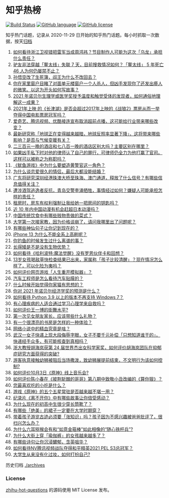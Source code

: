 # 知乎热榜
[![Build Status](https://github.com/ToWeLong/zhihu-hot-questions/workflows/CI/badge.svg)](https://github.com/ToWeLong/zhihu-hot-questions/actions)
[![GitHub language](https://img.shields.io/badge/language-golang-orange.svg)](https://golang.org/)
[![GitHub license](https://img.shields.io/github/license/ToWeLong/zhihu-hot-questions)](https://github.com/ToWeLong/zhihu-hot-questions/blob/main/LICENSE)

知乎热门话题，记录从 2020-11-29 日开始的知乎热门话题。每小时抓取一次数据，按天[归档](./archives)

<!-- BEGIN -->

1. [如何看待浙江卫视错把雷军当成周鸿祎？节目制作人可能为这次「乌龙」承担什么责任？](https://www.zhihu.com/question/490382852)
1. [驴友非法穿越「鳌太线」失联 7 天，目前搜救情况如何？「鳌太线」 5 年死亡 46 人为何仍屡禁不止？](https://www.zhihu.com/question/490412697)
1. [孙悟空改了生死簿，阎王为什么不改回去？](https://www.zhihu.com/question/444695125)
1. [你在家里窗户目睹了对面单元楼窗户一个人杀人，但凶手发现你了还发出瘆人的微笑。以这为开头如何写故事？](https://www.zhihu.com/question/467581606)
1. [2021 年诺贝尔生理学或医学奖授予温度和触觉受体的发现者，如何通俗地理解这一成果？](https://www.zhihu.com/question/490579885)
1. [2021年上映 的《长津湖》是否会超过2017年上映的《战狼2》票房从而一举夺得中国电影票房冠军吗？](https://www.zhihu.com/question/471791736)
1. [爱奇艺、腾讯视频、优酷接连宣布取消超前点播，这可能给行业带来哪些改变？](https://www.zhihu.com/question/490544847)
1. [最新研究称「地球正在变得越来越暗，地球反照率显著下降」，这将带来哪些影响？是否与气候变暖有关？](https://www.zhihu.com/question/490238218)
1. [二三百元一晚的酒店和七八百一晚的酒店区别大吗？主要区别在哪里？](https://www.zhihu.com/question/486503426)
1. [如果凶手私下时对他的律师认了自己的罪行，可律师仍全力为他打赢了官司。这样可以被称之为称职吗？](https://www.zhihu.com/question/471281291)
1. [《鱿鱼游戏》中为什么要塑造黄警官这一角色？](https://www.zhihu.com/question/489041280)
1. [为什么谈恋爱很久的情侣，最后大都没能结婚？](https://www.zhihu.com/question/461388898)
1. [广东将研究深圳经港珠澳大桥至珠海、澳门通道，释放了什么信号？有哪些信息值得关注？](https://www.zhihu.com/question/490421821)
1. [遭涉酒驾逃逸者反抗，青岛交警李涌牺牲，事情经过如何？嫌疑人可能承担怎样的责任？](https://www.zhihu.com/question/490541078)
1. [租房时，房东有权利强制让我给她一把房间的钥匙吗？](https://www.zhihu.com/question/462612155)
1. [近 10 年内中国动漫有机会赶超日本动漫吗？](https://www.zhihu.com/question/480368116)
1. [中国传统饮食中有哪些贱物贵做的菜式？](https://www.zhihu.com/question/489451884)
1. [大学第一次接家教，因为价格谈崩了，请问我哪里出了问题呢？](https://www.zhihu.com/question/481129142)
1. [有哪些神仙句子让你记到现在的？](https://www.zhihu.com/question/481396309)
1. [iPhone 13 为什么不能全系上高刷呢？](https://www.zhihu.com/question/486869099)
1. [你钓鱼的时候发生过什么离谱的事？](https://www.zhihu.com/question/468943312)
1. [长得矮是不是没有生物优势？](https://www.zhihu.com/question/490081979)
1. [如何看待《哈利波特:魔法觉醒》没有罗恩伙伴卡和回想？](https://www.zhihu.com/question/489223025)
1. [13岁女孩喝敌草快检查结果已出来，家属称「孩子比较清醒」？现在情况怎么样了，可以化险为夷吗？](https://www.zhihu.com/question/490413635)
1. [如何评价网页游戏「人生重开模拟器」？](https://www.zhihu.com/question/484526139)
1. [汽车工程师是怎么看待汽车贴膜的？](https://www.zhihu.com/question/302342854)
1. [什么时候开始觉得你家猫有思想的？](https://www.zhihu.com/question/310871628)
1. [你对 2021 年诺贝尔经济学奖的预测是什么？](https://www.zhihu.com/question/486603282)
1. [如何看待 Python 3.9 以上的版本不再支持 Windows 7？](https://www.zhihu.com/question/481576477)
1. [有心理疾病的人适合通过学习心理学来自救吗？](https://www.zhihu.com/question/377588032)
1. [如何评价王一博的街舞水平?](https://www.zhihu.com/question/409700681)
1. [第一次见女朋友家长，应该带些什么礼物？](https://www.zhihu.com/question/288113119)
1. [有一个很漂亮的书房是怎样的一种体验？](https://www.zhihu.com/question/37664691)
1. [网络小说中的精血究竟是啥？](https://www.zhihu.com/question/489208133)
1. [武汉一女子快递上现大段侮辱字眼，女子不要千元补偿「只想知道谁干的」，快递经手众多，有可能核查到真相吗？](https://www.zhihu.com/question/490408648)
1. [浙大教授胡海岚获第 24 届世界杰出女科学家奖，如何评价胡海岚团队在抑郁症研究方面获得的突破?](https://www.zhihu.com/question/267492786)
1. [游客执意接触幼狮被阻后当场撒泼，致幼狮展提前结束，不文明行为该如何控制?](https://www.zhihu.com/question/490306746)
1. [如何评价10月3日《原神》线上音乐会?](https://www.zhihu.com/question/490464227)
1. [如何评价陈小春在《披荆斩棘的哥哥》第八期中致敬小丑改编的《算你狠》？](https://www.zhihu.com/question/490111147)
1. [您最喜欢吃的小吃是什么？](https://www.zhihu.com/question/349035638)
1. [游戏《原神》的五个五星常驻是否越来越不堪一用？](https://www.zhihu.com/question/487040414)
1. [纪录片《离不开你》中有哪些故事让你倍受感动？](https://www.zhihu.com/question/489385029)
1. [为什么现在的初高中生很少穿长筒靴了？](https://www.zhihu.com/question/366867822)
1. [有哪些「绝美」的裙子一定要在大学时期穿？](https://www.zhihu.com/question/467045821)
1. [带着孩子游览古迹必须要「涨知识」吗？孩子因为不感兴趣被爸爸批评了，很扫兴怎么办？](https://www.zhihu.com/question/489761091)
1. [为什么六耳猕猴会有和“如意金箍棒”如此相像的“随心铁杆兵”?](https://www.zhihu.com/question/36827686)
1. [为什么大街上穿「瑜伽裤」的女孩越来越多了？](https://www.zhihu.com/question/482331957)
1. [有哪些诗句让你沉浸醲郁，含英咀华？](https://www.zhihu.com/question/324172354)
1. [如何看待NV腾讯视频战队夺得和平精英2021 PEL S3总冠军？](https://www.zhihu.com/question/490484582)
1. [大学生从来没有化过妆，如何打扮自己?](https://www.zhihu.com/question/488905451)

<!-- END -->

历史归档 [./archives](./archives)


### License
[zhihu-hot-questions](https://github.com/towelong/zhihu-hot-questions) 的源码使用 MIT License 发布。